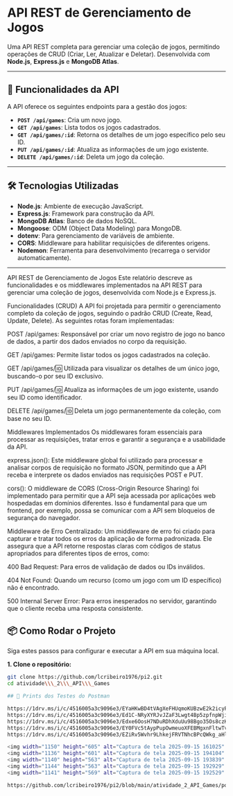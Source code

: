 # API REST de Gerenciamento de Jogos

Uma API REST completa para gerenciar uma coleção de jogos, permitindo operações de CRUD (Criar, Ler, Atualizar e Deletar). Desenvolvida com **Node.js**, **Express.js** e **MongoDB Atlas**.

---

## 🚀 Funcionalidades da API

A API oferece os seguintes endpoints para a gestão dos jogos:

* **`POST /api/games`**: Cria um novo jogo.
* **`GET /api/games`**: Lista todos os jogos cadastrados.
* **`GET /api/games/:id`**: Retorna os detalhes de um jogo específico pelo seu ID.
* **`PUT /api/games/:id`**: Atualiza as informações de um jogo existente.
* **`DELETE /api/games/:id`**: Deleta um jogo da coleção.

---

## 🛠️ Tecnologias Utilizadas

* **Node.js**: Ambiente de execução JavaScript.
* **Express.js**: Framework para construção da API.
* **MongoDB Atlas**: Banco de dados NoSQL.
* **Mongoose**: ODM (Object Data Modeling) para MongoDB.
* **dotenv**: Para gerenciamento de variáveis de ambiente.
* **CORS**: Middleware para habilitar requisições de diferentes origens.
* **Nodemon**: Ferramenta para desenvolvimento (recarrega o servidor automaticamente).

---

API REST de Gerenciamento de Jogos
Este relatório descreve as funcionalidades e os middlewares implementados na API REST para gerenciar uma coleção de jogos, desenvolvida com Node.js e Express.js.

Funcionalidades (CRUD)
A API foi projetada para permitir o gerenciamento completo da coleção de jogos, seguindo o padrão CRUD (Create, Read, Update, Delete). As seguintes rotas foram implementadas:

POST /api/games: Responsável por criar um novo registro de jogo no banco de dados, a partir dos dados enviados no corpo da requisição.

GET /api/games: Permite listar todos os jogos cadastrados na coleção.

GET /api/games/:id: Utilizada para visualizar os detalhes de um único jogo, buscando-o por seu ID exclusivo.

PUT /api/games/:id: Atualiza as informações de um jogo existente, usando seu ID como identificador.

DELETE /api/games/:id: Deleta um jogo permanentemente da coleção, com base no seu ID.

Middlewares Implementados
Os middlewares foram essenciais para processar as requisições, tratar erros e garantir a segurança e a usabilidade da API.

express.json(): Este middleware global foi utilizado para processar e analisar corpos de requisição no formato JSON, permitindo que a API receba e interprete os dados enviados nas requisições POST e PUT.

cors(): O middleware de CORS (Cross-Origin Resource Sharing) foi implementado para permitir que a API seja acessada por aplicações web hospedadas em domínios diferentes. Isso é fundamental para que um frontend, por exemplo, possa se comunicar com a API sem bloqueios de segurança do navegador.

Middleware de Erro Centralizado: Um middleware de erro foi criado para capturar e tratar todos os erros da aplicação de forma padronizada. Ele assegura que a API retorne respostas claras com códigos de status apropriados para diferentes tipos de erros, como:

400 Bad Request: Para erros de validação de dados ou IDs inválidos.

404 Not Found: Quando um recurso (como um jogo com um ID específico) não é encontrado.

500 Internal Server Error: Para erros inesperados no servidor, garantindo que o cliente receba uma resposta consistente.

## 📦 Como Rodar o Projeto

Siga estes passos para configurar e executar a API em sua máquina local.

**1. Clone o repositório:**

```bash
git clone https://github.com/lcribeiro1976/pi2.git
cd atividade\\\_2\\\_API\\\_Games

## 🚀 Prints dos Testes do Postman

https://1drv.ms/i/c/4516005a3c9096e3/EYaHKwBD4tVAgXeFHUqmoKUBzwE2k2icyP9Mtfac_j0_tg?e=wFAzvK
https://1drv.ms/i/c/4516005a3c9096e3/Ed1C-NRyXYRJvJZaF3Lwgt4Bp5zpfnpWjit8kU74nszXJA?e=Vhqvlr
https://1drv.ms/i/c/4516005a3c9096e3/Edxe6OosH7NDuRDhXduUu98Bgo35Os8czK2ZUL0THozsGA?e=2VVu1N
https://1drv.ms/i/c/4516005a3c9096e3/EY0FVc5tAypPupOwmeuoXFEBMgxnFltwTvnD66gTeHwXRA?e=7toCaQ
https://1drv.ms/i/c/4516005a3c9096e3/EZiRv5Wvhr9LhkejFRVTNhcBPcQWkg_aHlVoQv6LvCCf_Q?e=l6RG35

<img width="1150" height="605" alt="Captura de tela 2025-09-15 161025" src="https://github.com/user-attachments/assets/6f6e9258-8eab-4039-b47f-316c40099c6f" />
<img width="1136" height="601" alt="Captura de tela 2025-09-15 194104" src="https://github.com/user-attachments/assets/1bcbd256-7640-4682-823f-d4cbccb50dd8" />
<img width="1140" height="563" alt="Captura de tela 2025-09-15 193839" src="https://github.com/user-attachments/assets/a7e33a91-6683-4052-bbf3-a0664f952cd8" />
<img width="1144" height="563" alt="Captura de tela 2025-09-15 192929" src="https://github.com/user-attachments/assets/5d785675-bcf0-4cd3-b776-5ba0d23513d6" />
<img width="1141" height="569" alt="Captura de tela 2025-09-15 192529" src="https://github.com/user-attachments/assets/176f36e0-99ba-47c7-9ffe-8572c03c18b6" />

https://github.com/lcribeiro1976/pi2/blob/main/atividade_2_API_Games/postman_exports/assets
